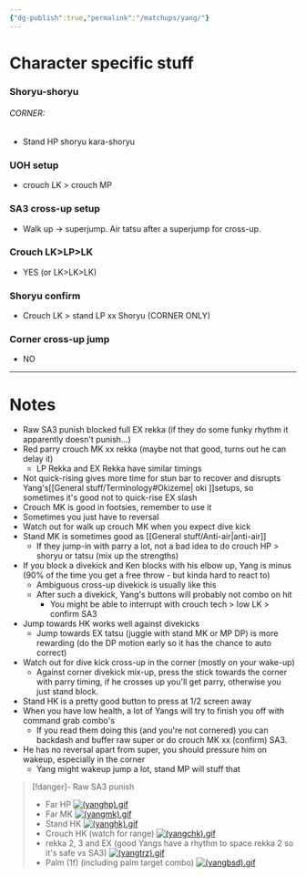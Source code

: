 ```yaml
---
{"dg-publish":true,"permalink":"/matchups/yang/"}
---
```


# Character specific stuff
### Shoryu-shoryu
###### CORNER: 
- Stand HP shoryu kara-shoryu
### UOH setup
- crouch LK > crouch MP
### SA3 cross-up setup
- Walk up -> superjump. Air tatsu after a superjump for cross-up.
### Crouch LK>LP>LK
- YES (or LK>LK>LK)
### Shoryu confirm
- Crouch LK > stand LP xx Shoryu (CORNER ONLY)
### Corner cross-up jump
- NO
***
# Notes
- Raw SA3 punish blocked full EX rekka (if they do some funky rhythm it apparently doesn't punish...)
- Red parry crouch MK xx rekka (maybe not that good, turns out he can delay it)
	- LP Rekka and EX Rekka have similar timings
- Not quick-rising gives more time for stun bar to recover and disrupts Yang's[[General stuff/Terminology#Okizeme\| oki ]]setups, so sometimes it's good not to quick-rise EX slash
- Crouch MK is good in footsies, remember to use it
- Sometimes you just have to reversal
- Watch out for walk up crouch MK when you expect dive kick
- Stand MK is sometimes good as [[General stuff/Anti-air\|anti-air]]
	- If they jump-in with parry a lot, not a bad idea to do crouch HP > shoryu or tatsu (mix up the strengths)
- If you block a divekick and Ken blocks with his elbow up, Yang is minus (90% of the time you get a free throw - but kinda hard to react to)
	- Ambiguous cross-up divekick is usually like this
	- After such a divekick, Yang's buttons will probably not combo on hit
		- You might be able to interrupt with crouch tech > low LK > confirm SA3
- Jump towards HK works well against divekicks
	- Jump towards EX tatsu (juggle with stand MK or MP DP) is more rewarding (do the DP motion early so it has the chance to auto correct)
- Watch out for dive kick cross-up in the corner (mostly on your wake-up)
	- Against corner divekick mix-up, press the stick towards the corner with parry timing, if he crosses up you'll get parry, otherwise you just stand block.
- Stand HK is a pretty good button to press at 1/2 screen away
- When you have low health, a lot of Yangs will try to finish you off with command grab combo's
	- If you read them doing this (and you're not cornered) you can backdash and buffer raw super or do crouch MK xx (confirm) SA3.
- He has no reversal apart from super, you should pressure him on wakeup, especially in the corner
	- Yang might wakeup jump a lot, stand MP will stuff that

> [!danger]- Raw SA3 punish
> - Far HP
> [![(yanghp).gif](https://wiki.supercombo.gg/images/1/15/%28yanghp%29.gif)](https://wiki.supercombo.gg/w/File:(yanghp).gif)
> - Far MK
> [![(yangmk).gif](https://wiki.supercombo.gg/images/f/f9/%28yangmk%29.gif)](https://wiki.supercombo.gg/w/File:(yangmk).gif)
> - Stand HK
> [![(yanghk).gif](https://wiki.supercombo.gg/images/f/fb/%28yanghk%29.gif)](https://wiki.supercombo.gg/w/File:(yanghk).gif)
> - Crouch HK (watch for range)
> [![(yangchk).gif](https://wiki.supercombo.gg/images/a/a3/%28yangchk%29.gif)](https://wiki.supercombo.gg/w/File:(yangchk).gif)
> - rekka 2, 3 and EX (good Yangs have a rhythm to space rekka 2 so it's safe vs SA3)
> [![(yangtrz).gif](https://wiki.supercombo.gg/images/d/d9/%28yangtrz%29.gif)](https://wiki.supercombo.gg/w/File:(yangtrz).gif)
> - Palm (1f) (including palm target combo)
> [![(yangbsd).gif](https://wiki.supercombo.gg/images/d/da/%28yangbsd%29.gif)](https://wiki.supercombo.gg/w/File:(yangbsd).gif)
> 
 